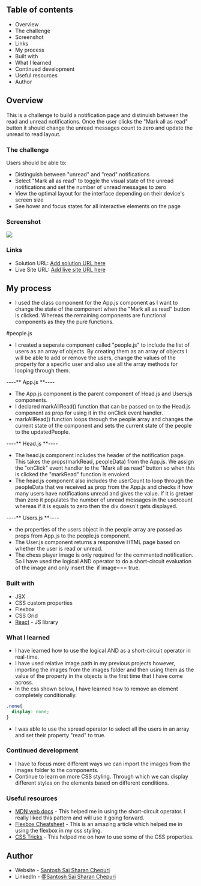 ## Table of contents

- Overview
- The challenge
- Screenshot
- Links
- My process
- Built with
- What I learned
- Continued development
- Useful resources
- Author


## Overview

This is a challenge to build a notification page and distinuish between the read and unread notifications. Once the user clicks the "Mark all as read" button it should change the unread messages count to zero and update the unread to read layout.

### The challenge

Users should be able to:

- Distinguish between "unread" and "read" notifications
- Select "Mark all as read" to toggle the visual state of the unread notifications and set the number of unread messages to zero
- View the optimal layout for the interface depending on their device's screen size
- See hover and focus states for all interactive elements on the page

### Screenshot

![](./screenshot.jpg)


### Links

- Solution URL: [Add solution URL here](https://your-solution-url.com)
- Live Site URL: [Add live site URL here](https://your-live-site-url.com)

## My process

- I used the class component for the App.js component as I want to change the state of the component when the "Mark all as read" button is clicked. Whereas the remaining components are functional components as they the pure functions.

#people.js

- I created a seperate component called "people.js" to include the list of users as an array of objects. By creating them as an array of objects I will be able to add or remove the users, change the values of the property for a specific user and also use all the array methods for looping through them.

----** App.js **----

- The App.js component is the parent component of Head.js and Users.js components.
- I declared markAllRead() function that can be passed on to the Head.js component as prop for using it in the onClick event handler.
- markAllRead() function loops through the people array and changes the current state of the component and sets the current state of the people to the updatedPeople.

----** Head.js **----

- The head.js component includes the header of the notification page. This takes the props(markRead, peopleData) from the App.js. We assign the "onClick" event handler to the "Mark all as read" button so when this is clicked the "markRead" function is envoked.
- The head.js component also includes the userCount to loop through the peopleData that we received as prop from the App.js and checks if how many users have notifications unread and gives the value. If it is gretaer than zero it populates the number of unread messages in the usercount whereas if it is equals to zero then the div doesn't gets displayed.

----** Users.js **----

- the properties of the users object in the people array are passed as props from App.js to the people.js component.
- The User.js component returns a responsive HTML page based on whether the user is read or unread.
- The chess player image is only required for the commented notification. So I have used the logical AND operator to do a short-circuit evaluation of the image and only insert the <img> if image=== true.

### Built with

- JSX
- CSS custom properties
- Flexbox
- CSS Grid
- [React](https://reactjs.org/) - JS library

### What I learned

- I have learned how to use the  logical AND as a short-circuit operator in real-time. 
- I have used relative image path in my previous projects however, importing the images from the images folder and then using them as the value of the property in the objects is the first time that I have come across.
- In the css shown below, I have learned how to remove an element completely conditionally. 
```css
.none{
  display: none;
}
```
- I was able to use the spread operator to select all the users in an array and set their property "read" to true. 

### Continued development

- I have to focus more different ways we can import the images from the images folder to the components.
- Continue to learn on more CSS styling. Through which we can display different styles on the elements based on different conditions. 


### Useful resources

- [MDN web docs](https://developer.mozilla.org/en-US/docs/Web/JavaScript/Reference/Operators/Logical_AND) - This helped me in using the short-circuit operator. I really liked this pattern and will use it going forward.
- [Flexbox Cheatsheet](https://darekkay.com/flexbox-cheatsheet/) - This is an amazing article which helped me in using the flexbox in my css styling.
- [CSS Tricks](https://css-tricks.com/almanac/) - This helped me on how to use some of the CSS properties.

## Author

- Website - [Santosh Sai Sharan Chepuri](https://www.your-site.com)
- LinkedIn - [@Santosh Sai Sharan Chepuri](https://www.linkedin.com/in/santosh-sai-sharan-chepuri-19271186/)
